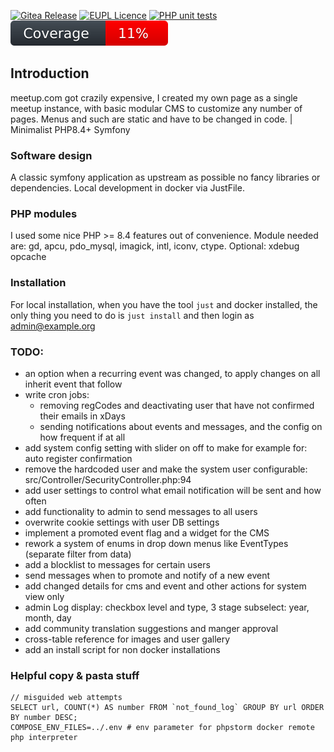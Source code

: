 
[![Gitea Release](https://img.shields.io/badge/Version-v0.5.0-31c754.svg)](https://github.com/xuedi/meetAgain/releases)
[![EUPL Licence](https://img.shields.io/badge/Licence-EUPL_v1.2-31c754.svg)](https://eupl.eu/1.2/en)
[![PHP unit tests](https://github.com/xuedi/meetAgain/actions/workflows/phpunit.yml/badge.svg)](https://github.com/xuedi/meetAgain/actions/workflows/phpunit.yml)
[![Code Coverage](https://raw.githubusercontent.com/xuedi/meetAgain/main/tests/badge/coverage.svg)](https://github.com/xuedi/meetAgain/blob/master/tests/badgeGenerator.php)

## Introduction
meetup.com got crazily expensive, I created my own page as a single meetup
instance, with basic modular CMS to customize any number of pages. Menus and
such are static and have to be changed in code. | Minimalist PHP8.4+ Symfony


### Software design
A classic symfony application as upstream as possible no fancy libraries
or dependencies. Local development in docker via JustFile.  


### PHP modules
I used some nice PHP >= 8.4 features out of convenience. Module needed are:
gd, apcu, pdo_mysql, imagick, intl, iconv, ctype. Optional: xdebug opcache


### Installation
For local installation, when you have the tool `just` and docker installed,
the only thing you need to do is `just install` and then login as admin@example.org


### TODO:
 - an option when a recurring event was changed, to apply changes on all inherit event that follow
 - write cron jobs: 
   - removing regCodes and deactivating user that have not confirmed their emails in xDays
   - sending notifications about events and messages, and the config on how frequent if at all
 - add system config setting with slider on off to make for example for: auto register confirmation
 - remove the hardcoded user and make the system user configurable: src/Controller/SecurityController.php:94
 - add user settings to control what email notification will be sent and how often
 - add functionality to admin to send messages to all users
 - overwrite cookie settings with user DB settings
 - implement a promoted event flag and a widget for the CMS
 - rework a system of enums in drop down menus like EventTypes (separate filter from data)
 - add a blocklist to messages for certain users
 - send messages when to promote and notify of a new event
 - add changed details for cms and event and other actions for system view only
 - admin Log display: checkbox level and type, 3 stage subselect: year, month, day
 - add community translation suggestions and manger approval
 - cross-table reference for images and user gallery
 - add an install script for non docker installations


### Helpful copy & pasta stuff
```
// misguided web attempts
SELECT url, COUNT(*) AS number FROM `not_found_log` GROUP BY url ORDER BY number DESC;
COMPOSE_ENV_FILES=../.env # env parameter for phpstorm docker remote php interpreter
```

